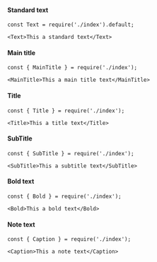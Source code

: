 #### Standard text

```
const Text = require('./index').default;

<Text>This a standard text</Text>
```

#### Main title

```
const { MainTitle } = require('./index');

<MainTitle>This a main title text</MainTitle>
```

#### Title

```
const { Title } = require('./index');

<Title>This a title text</Title>
```

#### SubTitle

```
const { SubTitle } = require('./index');

<SubTitle>This a subtitle text</SubTitle>
```

#### Bold text

```
const { Bold } = require('./index');

<Bold>This a bold text</Bold>
```

#### Note text

```
const { Caption } = require('./index');

<Caption>This a note text</Caption>
```

